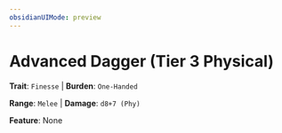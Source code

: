 ```yaml
---
obsidianUIMode: preview
---
```

# Advanced Dagger (Tier 3 Physical)

**Trait**: `Finesse` | **Burden**: `One-Handed`

**Range**: `Melee` | **Damage**: `d8+7 (Phy)`

**Feature**: None